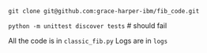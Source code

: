 `git clone git@github.com:grace-harper-ibm/fib_code.git`

`python -m unittest discover tests` # should fail 

All the code is in `classic_fib.py` 
Logs are in `logs` 

